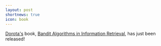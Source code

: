 ```yaml
---
layout: post
shortnews: true
icon: book
---
```

[Dorota's][dmail] book, [Bandit Algorithms in Information Retrieval][link], has just been released! 

[dmail]: mailto:glowacka@cs.helsinki.fi
[link]: https://www.nowpublishers.com/article/Details/INR-067

